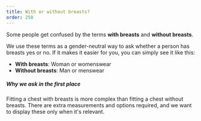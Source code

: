 ```yaml
---
title: With or without breasts?
order: 250
---
```


Some people get confused by the terms **with breasts** and **without breasts**.

We use these terms as a gender-neutral way to ask whether a person has breasts yes or no. If it makes it easier for you, you can simply see it like this:

 - **With breasts**: Woman or womenswear
 - **Without breasts**: Man or menswear

<Note>

##### Why we ask in the first place

Fitting a chest with breasts is more complex than fitting a chest without breasts. 
There are extra measurements and options required, and we want to display these
only when it's relevant.

</Note>
